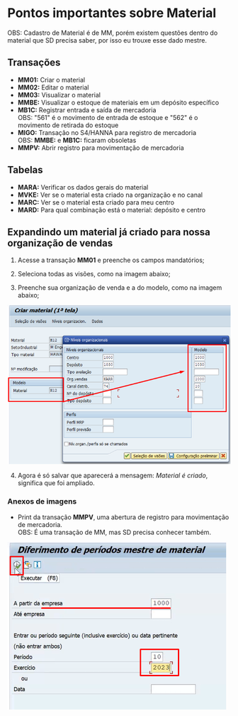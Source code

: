 # Pontos importantes sobre Material

OBS: Cadastro de Material é de MM, porém existem questões dentro do material que SD precisa saber, por isso eu trouxe esse dado mestre.


## Transações

- **MM01:** Criar o material
- **MM02:** Editar o material 
- **MM03:** Visualizar o material
- **MMBE:** Visualizar o estoque de materiais em um depósito específico
- **MB1C:** Registrar entrada e saída de mercadoria    
OBS: "561" é o movimento de entrada de estoque e "562" é o movimento de retirada do estoque
- **MIGO:** Transação no S4/HANNA para registro de mercadoria   
OBS: **MMBE:** e **MB1C:** ficaram obsoletas
- **MMPV:** Abrir registro para movimentação de mercadoria


## Tabelas

- **MARA:** Verificar os dados gerais do material
- **MVKE:** Ver se o material esta criado na organização e no canal
- **MARC:** Ver se o material esta criado para meu centro 
- **MARD:** Para qual combinação está o material: depósito e centro


## Expandindo um material já criado para nossa organização de vendas

1. Acesse a transação **MM01** e preenche os campos mandatórios;   

2. Seleciona todas as visões, como na imagem abaixo;     

3. Preenche sua organização de venda e a do modelo, como na imagem abaixo;   

![modelo](image-4.png)   

4. Agora é só salvar que aparecerá a mensagem: *Material é criado*, significa que foi ampliado.


### Anexos de imagens


- Print da transação **MMPV**, uma abertura de registro para movimentação de mercadoria.   
OBS: É uma transação de MM, mas SD precisa conhecer também.   

![abertura de registro](image-7.png)